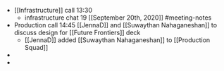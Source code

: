 - [[Infrastructure]] call 13:30 
    - infrastructure chat 19 [[September 20th, 2020]] #meeting-notes
- Production call 14:45 [[JennaD]] and [[Suwaythan Nahaganeshan]] to discuss design for [[Future Frontiers]] deck
    - [[JennaD]] added [[Suwaythan Nahaganeshan]] to [[Production Squad]]
- 
- 
